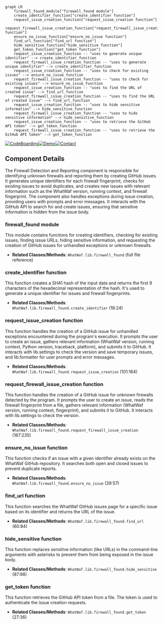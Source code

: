```mermaid
graph LR
    firewall_found_module["firewall_found module"]
    create_identifier_function["create_identifier function"]
    request_issue_creation_function["request_issue_creation function"]
    request_firewall_issue_creation_function["request_firewall_issue_creation function"]
    ensure_no_issue_function["ensure_no_issue function"]
    find_url_function["find_url function"]
    hide_sensitive_function["hide_sensitive function"]
    get_token_function["get_token function"]
    request_issue_creation_function -- "uses to generate unique identifier" --> create_identifier_function
    request_firewall_issue_creation_function -- "uses to generate unique identifier" --> create_identifier_function
    request_issue_creation_function -- "uses to check for existing issues" --> ensure_no_issue_function
    request_firewall_issue_creation_function -- "uses to check for existing issues" --> ensure_no_issue_function
    request_issue_creation_function -- "uses to find the URL of created issue" --> find_url_function
    request_firewall_issue_creation_function -- "uses to find the URL of created issue" --> find_url_function
    request_issue_creation_function -- "uses to hide sensitive information" --> hide_sensitive_function
    request_firewall_issue_creation_function -- "uses to hide sensitive information" --> hide_sensitive_function
    request_issue_creation_function -- "uses to retrieve the GitHub API token" --> get_token_function
    request_firewall_issue_creation_function -- "uses to retrieve the GitHub API token" --> get_token_function
```
[![CodeBoarding](https://img.shields.io/badge/Generated%20by-CodeBoarding-9cf?style=flat-square)](https://github.com/CodeBoarding/GeneratedOnBoardings)[![Demo](https://img.shields.io/badge/Try%20our-Demo-blue?style=flat-square)](https://www.codeboarding.org/demo)[![Contact](https://img.shields.io/badge/Contact%20us%20-%20codeboarding@gmail.com-lightgrey?style=flat-square)](mailto:codeboarding@gmail.com)

## Component Details

The Firewall Detection and Reporting component is responsible for identifying unknown firewalls and reporting them by creating GitHub issues. It generates unique identifiers for each firewall fingerprint, checks for existing issues to avoid duplicates, and creates new issues with relevant information such as the WhatWaf version, running context, and firewall fingerprint. The component also handles exceptions during issue creation, providing users with prompts and error messages. It interacts with the GitHub API to search for and create issues, ensuring that sensitive information is hidden from the issue body.

### firewall_found module
This module contains functions for creating identifiers, checking for existing issues, finding issue URLs, hiding sensitive information, and requesting the creation of GitHub issues for unhandled exceptions or unknown firewalls.
- **Related Classes/Methods**: `WhatWaf.lib.firewall_found` (full file reference)

### create_identifier function
This function creates a SHA1 hash of the input data and returns the first 9 characters of the hexadecimal representation of the hash. It's used to generate a unique identifier for issues and firewall fingerprints.
- **Related Classes/Methods**: `WhatWaf.lib.firewall_found.create_identifier` (18:24)

### request_issue_creation function
This function handles the creation of a GitHub issue for unhandled exceptions encountered during the program's execution. It prompts the user to create an issue, gathers relevant information (WhatWaf version, running context, Python version, traceback, platform), and submits it to GitHub. It interacts with lib.settings to check the version and save temporary issues, and lib.formatter for user prompts and error messages.
- **Related Classes/Methods**: `WhatWaf.lib.firewall_found.request_issue_creation` (101:164)

### request_firewall_issue_creation function
This function handles the creation of a GitHub issue for unknown firewalls detected by the program. It prompts the user to create an issue, reads the firewall fingerprint from a file, gathers relevant information (WhatWaf version, running context, fingerprint), and submits it to GitHub. It interacts with lib.settings to check the version.
- **Related Classes/Methods**: `WhatWaf.lib.firewall_found.request_firewall_issue_creation` (167:235)

### ensure_no_issue function
This function checks if an issue with a given identifier already exists on the WhatWaf GitHub repository. It searches both open and closed issues to prevent duplicate reports.
- **Related Classes/Methods**: `WhatWaf.lib.firewall_found.ensure_no_issue` (39:57)

### find_url function
This function searches the WhatWaf GitHub issues page for a specific issue based on its identifier and returns the URL of the issue.
- **Related Classes/Methods**: `WhatWaf.lib.firewall_found.find_url` (60:84)

### hide_sensitive function
This function replaces sensitive information (like URLs) in the command-line arguments with asterisks to prevent them from being exposed in the issue body.
- **Related Classes/Methods**: `WhatWaf.lib.firewall_found.hide_sensitive` (87:98)

### get_token function
This function retrieves the GitHub API token from a file. The token is used to authenticate the issue creation requests.
- **Related Classes/Methods**: `WhatWaf.lib.firewall_found.get_token` (27:36)